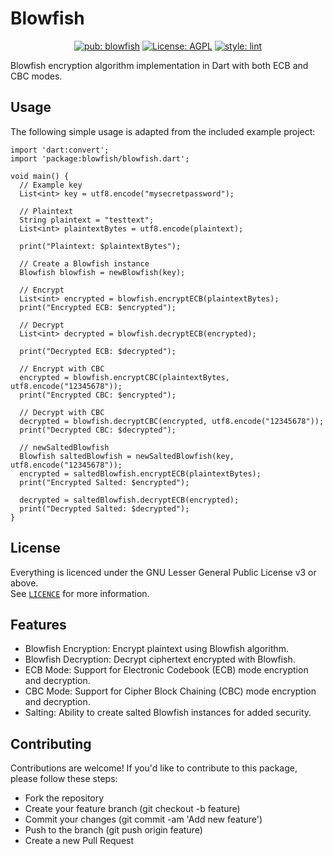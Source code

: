 # Blowfish

<p align="center">
<a href="https://pub.dev/packages/blowfish_ecb"><img src="https://img.shields.io/pub/v/blowfish" alt="pub: blowfish"></a>
<a href="https://opensource.org/licenses/MIT"><img src="https://img.shields.io/badge/license-AGPL v3.0-green.svg" alt="License: AGPL"></a>
<a href="https://pub.dev/packages/lint"><img src="https://img.shields.io/badge/style-lint-4BC0F5.svg" alt="style: lint"></a>
</p>

Blowfish encryption algorithm implementation in Dart with both ECB and CBC modes.


## Usage

The following simple usage is adapted from the included example project:
```
import 'dart:convert';
import 'package:blowfish/blowfish.dart';

void main() {
  // Example key 
  List<int> key = utf8.encode("mysecretpassword");

  // Plaintext
  String plaintext = "testtext";
  List<int> plaintextBytes = utf8.encode(plaintext);

  print("Plaintext: $plaintextBytes");

  // Create a Blowfish instance
  Blowfish blowfish = newBlowfish(key);

  // Encrypt
  List<int> encrypted = blowfish.encryptECB(plaintextBytes);
  print("Encrypted ECB: $encrypted");

  // Decrypt
  List<int> decrypted = blowfish.decryptECB(encrypted);

  print("Decrypted ECB: $decrypted");

  // Encrypt with CBC
  encrypted = blowfish.encryptCBC(plaintextBytes, utf8.encode("12345678"));
  print("Encrypted CBC: $encrypted");

  // Decrypt with CBC
  decrypted = blowfish.decryptCBC(encrypted, utf8.encode("12345678"));
  print("Decrypted CBC: $decrypted");

  // newSaltedBlowfish
  Blowfish saltedBlowfish = newSaltedBlowfish(key, utf8.encode("12345678"));
  encrypted = saltedBlowfish.encryptECB(plaintextBytes);
  print("Encrypted Salted: $encrypted");

  decrypted = saltedBlowfish.decryptECB(encrypted);
  print("Decrypted Salted: $decrypted");
}

```

## License
Everything is licenced under the GNU Lesser General Public License v3 or above.  
See [`LICENCE`](LICENSE) for more
information.

## Features
- Blowfish Encryption: Encrypt plaintext using Blowfish algorithm.
- Blowfish Decryption: Decrypt ciphertext encrypted with Blowfish.
- ECB Mode: Support for Electronic Codebook (ECB) mode encryption and decryption.
- CBC Mode: Support for Cipher Block Chaining (CBC) mode encryption and decryption.
- Salting: Ability to create salted Blowfish instances for added security.

## Contributing
Contributions are welcome! If you'd like to contribute to this package, please follow these steps:

- Fork the repository
- Create your feature branch (git checkout -b feature)
- Commit your changes (git commit -am 'Add new feature')
- Push to the branch (git push origin feature)
- Create a new Pull Request
